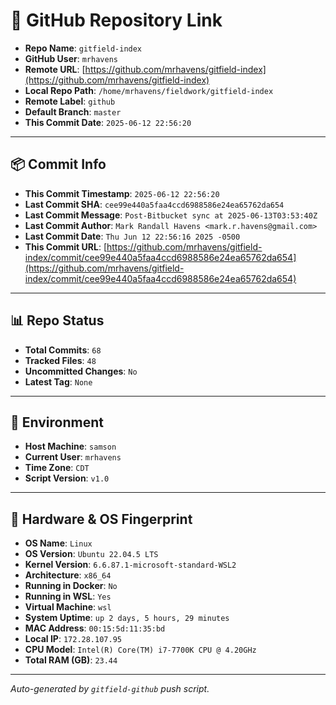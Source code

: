 # 🔗 GitHub Repository Link

- **Repo Name**: `gitfield-index`
- **GitHub User**: `mrhavens`
- **Remote URL**: [https://github.com/mrhavens/gitfield-index](https://github.com/mrhavens/gitfield-index)
- **Local Repo Path**: `/home/mrhavens/fieldwork/gitfield-index`
- **Remote Label**: `github`
- **Default Branch**: `master`
- **This Commit Date**: `2025-06-12 22:56:20`

---

## 📦 Commit Info

- **This Commit Timestamp**: `2025-06-12 22:56:20`
- **Last Commit SHA**: `cee99e440a5faa4ccd6988586e24ea65762da654`
- **Last Commit Message**: `Post-Bitbucket sync at 2025-06-13T03:53:40Z`
- **Last Commit Author**: `Mark Randall Havens <mark.r.havens@gmail.com>`
- **Last Commit Date**: `Thu Jun 12 22:56:16 2025 -0500`
- **This Commit URL**: [https://github.com/mrhavens/gitfield-index/commit/cee99e440a5faa4ccd6988586e24ea65762da654](https://github.com/mrhavens/gitfield-index/commit/cee99e440a5faa4ccd6988586e24ea65762da654)

---

## 📊 Repo Status

- **Total Commits**: `68`
- **Tracked Files**: `48`
- **Uncommitted Changes**: `No`
- **Latest Tag**: `None`

---

## 🧭 Environment

- **Host Machine**: `samson`
- **Current User**: `mrhavens`
- **Time Zone**: `CDT`
- **Script Version**: `v1.0`

---

## 🧬 Hardware & OS Fingerprint

- **OS Name**: `Linux`
- **OS Version**: `Ubuntu 22.04.5 LTS`
- **Kernel Version**: `6.6.87.1-microsoft-standard-WSL2`
- **Architecture**: `x86_64`
- **Running in Docker**: `No`
- **Running in WSL**: `Yes`
- **Virtual Machine**: `wsl`
- **System Uptime**: `up 2 days, 5 hours, 29 minutes`
- **MAC Address**: `00:15:5d:11:35:bd`
- **Local IP**: `172.28.107.95`
- **CPU Model**: `Intel(R) Core(TM) i7-7700K CPU @ 4.20GHz`
- **Total RAM (GB)**: `23.44`

---

_Auto-generated by `gitfield-github` push script._
